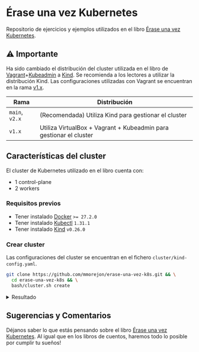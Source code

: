 # Érase una vez Kubernetes

Repositorio de ejercicios y ejemplos utilizados en el libro [Érase una vez Kubernetes](https://leanpub.com/erase-una-vez-kubernetes).

## ⚠️ Importante

Ha sido cambiado el distribución del cluster utilizada en el libro de [Vagrant](https://www.vagrantup.com)+[Kubeadmin](https://kubernetes.io/docs/reference/setup-tools/kubeadm/) a [Kind](https://kind.sigs.k8s.io/). Se recomienda a los lectores a utilizar la distribución Kind. Las configuraciones utilizadas con Vagrant se encuentran en la rama [v1.x](https://github.com/mmorejon/erase-una-vez-k8s/tree/v1.x).

| Rama | Distribución |
| - | - |
| `main`, `v2.x` | (Recomendada) Utiliza Kind para gestionar el cluster |
| `v1.x` | Utiliza VirtualBox + Vagrant + Kubeadmin para gestionar el cluster |

## Características del cluster

El cluster de Kubernetes utilizado en el libro cuenta con:

* 1 control-plane
* 2 workers

### Requisitos previos

* Tener instalado [Docker](https://docs.docker.com/get-docker/)  `>= 27.2.0`
* Tener instalado [Kubectl](https://kubernetes.io/docs/tasks/tools/) `1.31.1`
* Tener instalado [Kind](https://kind.sigs.k8s.io/docs/user/quick-start/#installation) `v0.26.0`

### Crear cluster

Las configuraciones del cluster se encuentran en el fichero `cluster/kind-config.yaml`.

```bash
git clone https://github.com/mmorejon/erase-una-vez-k8s.git && \
  cd erase-una-vez-k8s && \
  bash/cluster.sh create
```

<details>
  <summary>Resultado</summary>

  ```
  Creating cluster "book" ...
  ✓ Ensuring node image (kindest/node:v1.32.1) 🖼
  ✓ Preparing nodes 📦 📦 📦
  ✓ Writing configuration 📜
  ✓ Starting control-plane 🕹️
  ✓ Installing CNI 🔌
  ✓ Installing StorageClass 💾
  ✓ Joining worker nodes 🚜
  Set kubectl context to "kind-book"
  You can now use your cluster with:

  kubectl cluster-info --context kind-book

  Have a question, bug, or feature request? Let us know! https://kind.sigs.k8s.io/#community 🙂
  ```
</details>

## Sugerencias y Comentarios

Déjanos saber lo que estás pensando sobre el libro [Érase una vez Kubernetes](https://leanpub.com/erase-una-vez-kubernetes). Al igual que en los libros de cuentos, haremos todo lo posible por cumplir tu sueños!
